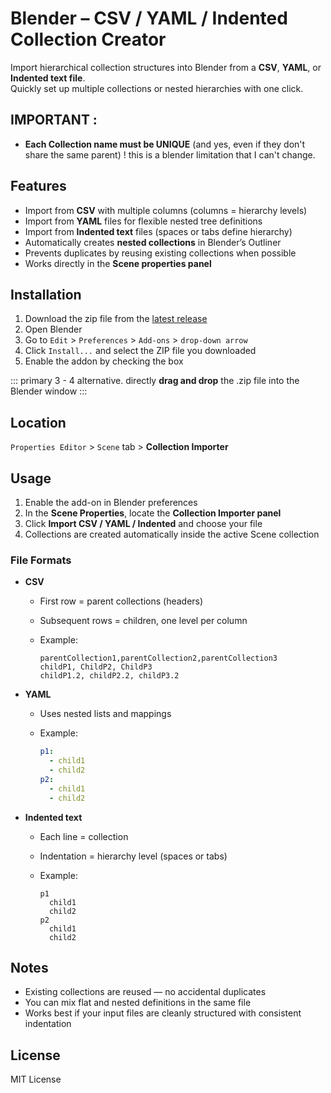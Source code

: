 # Blender – CSV / YAML / Indented Collection Creator

Import hierarchical collection structures into Blender from a **CSV**, **YAML**, or **Indented text file**.  
Quickly set up multiple collections or nested hierarchies with one click.

## IMPORTANT : 
- **Each Collection name must be UNIQUE** (and yes, even if they don't share the same parent) !
this is a blender limitation that  I can't change.

## Features

- Import from **CSV** with multiple columns (columns = hierarchy levels)  
- Import from **YAML** files for flexible nested tree definitions  
- Import from **Indented text** files (spaces or tabs define hierarchy)  
- Automatically creates **nested collections** in Blender’s Outliner  
- Prevents duplicates by reusing existing collections when possible  
- Works directly in the **Scene properties panel**  

## Installation

1. Download the zip file from the [latest release](https://github.com/Javelin-prog/Blender_Collection_Importer/releases/tag/stable-release)  
2. Open Blender  
3. Go to `Edit` > `Preferences` > `Add-ons` > `drop-down arrow`  
4. Click `Install...` and select the ZIP file you downloaded  
5. Enable the addon by checking the box  

::: primary
3 - 4 alternative. directly **drag and drop** the .zip file into the Blender window
:::

## Location 

`Properties Editor` > `Scene` tab > **Collection Importer**  

## Usage

1. Enable the add-on in Blender preferences  
2. In the **Scene Properties**, locate the **Collection Importer panel**  
3. Click **Import CSV / YAML / Indented** and choose your file  
4. Collections are created automatically inside the active Scene collection

### File Formats

- **CSV**  
  - First row = parent collections (headers)  
  - Subsequent rows = children, one level per column  
  - Example:  

    ```csv
    parentCollection1,parentCollection2,parentCollection3
    childP1, ChildP2, ChildP3
    childP1.2, childP2.2, childP3.2
    ```

- **YAML**  
  - Uses nested lists and mappings  
  - Example:  

    ```yaml
    p1:
      - child1
      - child2
    p2:
      - child1
      - child2
    ```

- **Indented text**  
  - Each line = collection  
  - Indentation = hierarchy level (spaces or tabs)  
  - Example:  

    ```
    p1
      child1
      child2
    p2
      child1
      child2
    ```

## Notes

- Existing collections are reused — no accidental duplicates  
- You can mix flat and nested definitions in the same file  
- Works best if your input files are cleanly structured with consistent indentation  

## License

MIT License

